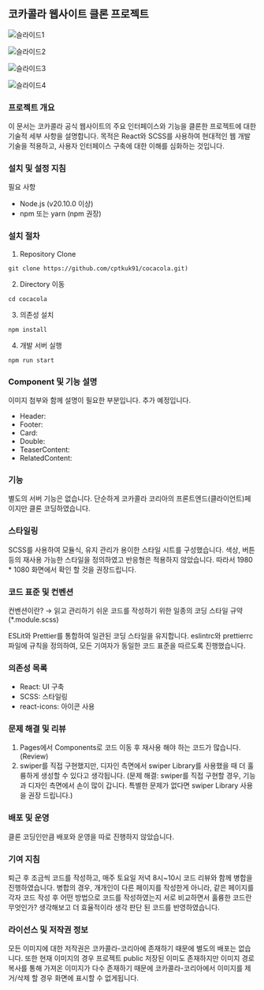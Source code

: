 ## 코카콜라 웹사이트 클론 프로젝트

![슬라이드1](https://github.com/cptkuk91/cocacola/assets/75208878/3e3b7000-4551-4c54-b111-37d692dfdc8e)

![슬라이드2](https://github.com/cptkuk91/cocacola/assets/75208878/99eec016-7899-4d29-98e0-0fa149d9e2b7)

![슬라이드3](https://github.com/cptkuk91/cocacola/assets/75208878/4fdbe7ba-0563-41a0-ab89-7554bbaeb986)

![슬라이드4](https://github.com/cptkuk91/cocacola/assets/75208878/01d4b05c-7d2e-4311-981b-d07c1a894857)

### 프로젝트 개요

이 문서는 코카콜라 공식 웹사이트의 주요 인터페이스와 기능을 클론한 프로젝트에 대한 기술적 세부 사항을 설명합니다. 목적은 React와 SCSS를 사용하여 현대적인 웹 개발 기술을 적용하고, 사용자 인터페이스 구축에 대한 이해를 심화하는 것입니다.


### 설치 및 설정 지침

필요 사항
- Node.js (v20.10.0 이상)
- npm 또는 yarn (npm 권장)


### 설치 절차
1. Repository Clone
```
git clone https://github.com/cptkuk91/cocacola.git)
```

2. Directory 이동
```
cd cocacola
```

3. 의존성 설치
```
npm install
```

4. 개발 서버 실행
```
npm run start
```


### Component 및 기능 설명
이미지 첨부와 함께 설명이 필요한 부분입니다. 추가 예정입니다.

* Header:
* Footer:
* Card:
* Double:
* TeaserContent:
* RelatedContent:


### 기능
별도의 서버 기능은 없습니다. 단순하게 코카콜라 코리아의 프론트엔드(클라이언트)페이지만 클론 코딩하였습니다.


### 스타일링
SCSS를 사용하여 모듈식, 유지 관리가 용이한 스타일 시트를 구성했습니다. 색상, 버튼 등의 재사용 가능한 스타일을 정의하였고 반응형은 적용하지 않았습니다.
따라서 1980 * 1080 화면에서 확인 할 것을 권장드립니다.


### 코드 표준 및 컨벤션
컨벤션이란? → 읽고 관리하기 쉬운 코드를 작성하기 위한 일종의 코딩 스타일 규약 (*.module.scss)

ESLit와 Prettier를 통합하여 일관된 코딩 스타일을 유지합니다.
eslintrc와 prettierrc 파일에 규칙을 정의하여, 모든 기여자가 동일한 코드 표준을 따르도록 진행했습니다.


### 의존성 목록
* React: UI 구축
* SCSS: 스타일링
* react-icons: 아이콘 사용


### 문제 해결 및 리뷰
1. Pages에서 Components로 코드 이동 후 재사용 해야 하는 코드가 많습니다. (Review)
2. swiper를 직접 구현했지만, 디자인 측면에서 swiper Library를 사용했을 때 더 훌륭하게 생성할 수 있다고 생각됩니다. (문제 해결: swiper를 직접 구현할 경우, 기능과 디자인 측면에서 손이 많이 갑니다. 특별한 문제가 없다면 swiper Library 사용을 권장 드립니다.)


### 배포 및 운영
클론 코딩인만큼 배포와 운영을 따로 진행하지 않았습니다.


### 기여 지침
퇴근 후 조금씩 코드를 작성하고, 매주 토요일 저녁 8시~10시 코드 리뷰와 함께 병합을 진행하였습니다.
병합의 경우, 개개인이 다른 페이지를 작성한게 아니라, 같은 페이지를 각자 코드 작성 후 어떤 방법으로 코드를 작성하였는지 서로 비교하면서 훌륭한 코드란 무엇인가? 생각해보고 더 효율적이라 생각 판단 된 코드를 반영하였습니다.


### 라이선스 및 저작권 정보
모든 이미지에 대한 저작권은 코카콜라-코리아에 존재하기 때문에 별도의 배포는 없습니다.
또한 현재 이미지의 경우 프로젝트 public 저장된 이미도 존재하지만 이미지 경로 복사를 통해 가져온 이미지가 다수 존재하기 때문에 코카콜라-코리아에서 이미지를 제거/삭제 할 경우 화면에 표시할 수 없게됩니다.
